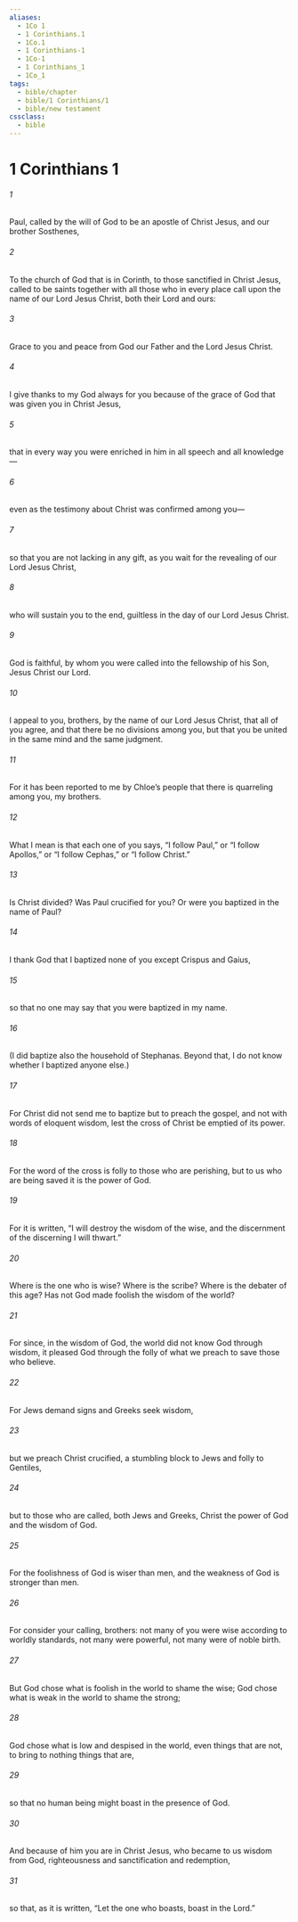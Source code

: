 ```yaml
---
aliases:
  - 1Co 1
  - 1 Corinthians.1
  - 1Co.1
  - 1 Corinthians-1
  - 1Co-1
  - 1 Corinthians_1
  - 1Co_1
tags:
  - bible/chapter
  - bible/1 Corinthians/1
  - bible/new testament
cssclass:
  - bible
---
```


# 1 Corinthians 1

###### 1
Paul, called by the will of God to be an apostle of Christ Jesus, and our brother Sosthenes,
###### 2
To the church of God that is in Corinth, to those sanctified in Christ Jesus, called to be saints together with all those who in every place call upon the name of our Lord Jesus Christ, both their Lord and ours:
###### 3
Grace to you and peace from God our Father and the Lord Jesus Christ.
###### 4
I give thanks to my God always for you because of the grace of God that was given you in Christ Jesus,
###### 5
that in every way you were enriched in him in all speech and all knowledge—
###### 6
even as the testimony about Christ was confirmed among you—
###### 7
so that you are not lacking in any gift, as you wait for the revealing of our Lord Jesus Christ,
###### 8
who will sustain you to the end, guiltless in the day of our Lord Jesus Christ.
###### 9
God is faithful, by whom you were called into the fellowship of his Son, Jesus Christ our Lord.
###### 10
I appeal to you, brothers, by the name of our Lord Jesus Christ, that all of you agree, and that there be no divisions among you, but that you be united in the same mind and the same judgment.
###### 11
For it has been reported to me by Chloe’s people that there is quarreling among you, my brothers.
###### 12
What I mean is that each one of you says, “I follow Paul,” or “I follow Apollos,” or “I follow Cephas,” or “I follow Christ.”
###### 13
Is Christ divided? Was Paul crucified for you? Or were you baptized in the name of Paul?
###### 14
I thank God that I baptized none of you except Crispus and Gaius,
###### 15
so that no one may say that you were baptized in my name.
###### 16
(I did baptize also the household of Stephanas. Beyond that, I do not know whether I baptized anyone else.)
###### 17
For Christ did not send me to baptize but to preach the gospel, and not with words of eloquent wisdom, lest the cross of Christ be emptied of its power.
###### 18
For the word of the cross is folly to those who are perishing, but to us who are being saved it is the power of God.
###### 19
For it is written, “I will destroy the wisdom of the wise, and the discernment of the discerning I will thwart.”
###### 20
Where is the one who is wise? Where is the scribe? Where is the debater of this age? Has not God made foolish the wisdom of the world?
###### 21
For since, in the wisdom of God, the world did not know God through wisdom, it pleased God through the folly of what we preach to save those who believe.
###### 22
For Jews demand signs and Greeks seek wisdom,
###### 23
but we preach Christ crucified, a stumbling block to Jews and folly to Gentiles,
###### 24
but to those who are called, both Jews and Greeks, Christ the power of God and the wisdom of God.
###### 25
For the foolishness of God is wiser than men, and the weakness of God is stronger than men.
###### 26
For consider your calling, brothers: not many of you were wise according to worldly standards, not many were powerful, not many were of noble birth.
###### 27
But God chose what is foolish in the world to shame the wise; God chose what is weak in the world to shame the strong;
###### 28
God chose what is low and despised in the world, even things that are not, to bring to nothing things that are,
###### 29
so that no human being might boast in the presence of God.
###### 30
And because of him you are in Christ Jesus, who became to us wisdom from God, righteousness and sanctification and redemption,
###### 31
so that, as it is written, “Let the one who boasts, boast in the Lord.”



